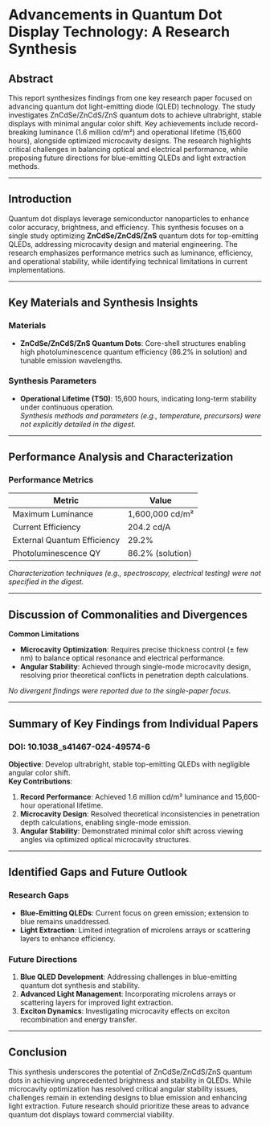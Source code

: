 # Advancements in Quantum Dot Display Technology: A Research Synthesis  

## Abstract  
This report synthesizes findings from one key research paper focused on advancing quantum dot light-emitting diode (QLED) technology. The study investigates ZnCdSe/ZnCdS/ZnS quantum dots to achieve ultrabright, stable displays with minimal angular color shift. Key achievements include record-breaking luminance (1.6 million cd/m²) and operational lifetime (15,600 hours), alongside optimized microcavity designs. The research highlights critical challenges in balancing optical and electrical performance, while proposing future directions for blue-emitting QLEDs and light extraction methods.  

---

## Introduction  
Quantum dot displays leverage semiconductor nanoparticles to enhance color accuracy, brightness, and efficiency. This synthesis focuses on a single study optimizing **ZnCdSe/ZnCdS/ZnS** quantum dots for top-emitting QLEDs, addressing microcavity design and material engineering. The research emphasizes performance metrics such as luminance, efficiency, and operational stability, while identifying technical limitations in current implementations.  

---

## Key Materials and Synthesis Insights  
### Materials  
- **ZnCdSe/ZnCdS/ZnS Quantum Dots**: Core-shell structures enabling high photoluminescence quantum efficiency (86.2% in solution) and tunable emission wavelengths.  

### Synthesis Parameters  
- **Operational Lifetime (T50)**: 15,600 hours, indicating long-term stability under continuous operation.  
*Synthesis methods and parameters (e.g., temperature, precursors) were not explicitly detailed in the digest.*  

---

## Performance Analysis and Characterization  
### Performance Metrics  
| Metric                  | Value               |  
|-------------------------|---------------------|  
| Maximum Luminance       | 1,600,000 cd/m²     |  
| Current Efficiency      | 204.2 cd/A          |  
| External Quantum Efficiency | 29.2%          |  
| Photoluminescence QY    | 86.2% (solution)    |  

*Characterization techniques (e.g., spectroscopy, electrical testing) were not specified in the digest.*  

---

## Discussion of Commonalities and Divergences  
**Common Limitations**  
- **Microcavity Optimization**: Requires precise thickness control (± few nm) to balance optical resonance and electrical performance.  
- **Angular Stability**: Achieved through single-mode microcavity design, resolving prior theoretical conflicts in penetration depth calculations.  

*No divergent findings were reported due to the single-paper focus.*  

---

## Summary of Key Findings from Individual Papers  
### DOI: 10.1038_s41467-024-49574-6  
**Objective**: Develop ultrabright, stable top-emitting QLEDs with negligible angular color shift.  
**Key Contributions**:  
1. **Record Performance**: Achieved 1.6 million cd/m² luminance and 15,600-hour operational lifetime.  
2. **Microcavity Design**: Resolved theoretical inconsistencies in penetration depth calculations, enabling single-mode emission.  
3. **Angular Stability**: Demonstrated minimal color shift across viewing angles via optimized optical microcavity structures.  

---

## Identified Gaps and Future Outlook  
### Research Gaps  
- **Blue-Emitting QLEDs**: Current focus on green emission; extension to blue remains unaddressed.  
- **Light Extraction**: Limited integration of microlens arrays or scattering layers to enhance efficiency.  

### Future Directions  
1. **Blue QLED Development**: Addressing challenges in blue-emitting quantum dot synthesis and stability.  
2. **Advanced Light Management**: Incorporating microlens arrays or scattering layers for improved light extraction.  
3. **Exciton Dynamics**: Investigating microcavity effects on exciton recombination and energy transfer.  

---

## Conclusion  
This synthesis underscores the potential of ZnCdSe/ZnCdS/ZnS quantum dots in achieving unprecedented brightness and stability in QLEDs. While microcavity optimization has resolved critical angular stability issues, challenges remain in extending designs to blue emission and enhancing light extraction. Future research should prioritize these areas to advance quantum dot displays toward commercial viability.